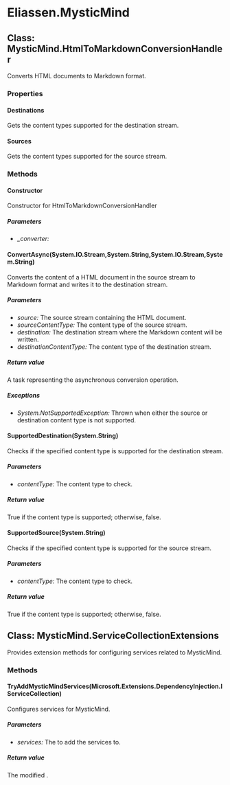 ﻿# Eliassen.MysticMind


## Class: MysticMind.HtmlToMarkdownConversionHandler
Converts HTML documents to Markdown format. 

### Properties

#### Destinations
Gets the content types supported for the destination stream.
#### Sources
Gets the content types supported for the source stream.
### Methods


#### Constructor
Constructor for HtmlToMarkdownConversionHandler 


##### Parameters
* *_converter:* 




#### ConvertAsync(System.IO.Stream,System.String,System.IO.Stream,System.String)
Converts the content of a HTML document in the source stream to Markdown format and writes it to the destination stream. 


##### Parameters
* *source:* The source stream containing the HTML document.
* *sourceContentType:* The content type of the source stream.
* *destination:* The destination stream where the Markdown content will be written.
* *destinationContentType:* The content type of the destination stream.




##### Return value
A task representing the asynchronous conversion operation.



##### Exceptions

* *System.NotSupportedException:* Thrown when either the source or destination content type is not supported.




#### SupportedDestination(System.String)
Checks if the specified content type is supported for the destination stream. 


##### Parameters
* *contentType:* The content type to check.




##### Return value
True if the content type is supported; otherwise, false.



#### SupportedSource(System.String)
Checks if the specified content type is supported for the source stream. 


##### Parameters
* *contentType:* The content type to check.




##### Return value
True if the content type is supported; otherwise, false.



## Class: MysticMind.ServiceCollectionExtensions
Provides extension methods for configuring services related to MysticMind. 

### Methods


#### TryAddMysticMindServices(Microsoft.Extensions.DependencyInjection.IServiceCollection)
Configures services for MysticMind. 


##### Parameters
* *services:* The to add the services to.




##### Return value
The modified .

